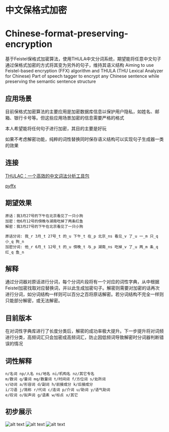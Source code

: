# 中文保格式加密
# Chinese-format-preserving-encryption

基于Feistel保格式加密算法，使用THULA中文分词系统，期望能将任意中文句子通过保格式加密的方式将其变为另外的句子，维持其语义结构
Aiming to use Feistel-based encryption (FFX) algorithm and THULA (THU Lexical Analyzer for Chinese) Part of speech tagger to encrypt any Chinese sentence while preserving the semantic sentence structure

## 应用场景
目前保格式加密算法的主要应用是加密数据库信息以保护用户隐私，如姓名、邮箱、银行卡号等。但这些应用场景加密的信息需要严格的格式

本人希望能将任何句子进行加密，其目的主要是好玩

如果不考虑解密功能，纯粹的词性替换同时保存语义结构可以实现句子生成器一类的效果

## 连接

[THULAC：一个高效的中文词法分析工具包](https://github.com/thunlp/THULAC-Python)

[pyffx](https://github.com/emulbreh/pyffx/)

## 期望效果

```
原话：我3月27号的下午在北京看见了一只小狗
加密：他6月12号的傍晚与湖南吃掉了两条红鱼
解密：我3月27号的下午在北京看见了一只小狗

原话分词: 我_r 3月_t 27号_t 的_u 下午_t 在_p 北京_ns 看见_v 了_u 一_m 只_q 小_q 狗_n
加密分词: 他_r 6月_t 12号_t 的_u 傍晚_t 与_p 湖南_ns 吃掉_v 了_u 两_m 条_q 红_q 鱼_n
```

## 解释 
通过分词器对原话进行分词，每个分词片段将有一个对应的词性字典，从中根据Feistel加密找取对应替换词，并以此生成加密句子。解密则需要对加密的话再次进行分词，如分词结构一样则可以百分之百将原话解密。若分词结构不完全一样则只能部分解密，或无法解密。

## 目前版本
在对词性字典库进行了长度分类后，解密的成功率极大提升。下一步提升将对词频进行分类，高频词汇只会加密成高频词汇，防止因低频词导致解密时分词器判断错误的情况


## 词性解释

```
n/名词 np/人名 ns/地名 ni/机构名 nz/其它专名
m/数词 q/量词 mq/数量词 t/时间词 f/方位词 s/处所词
v/动词 a/形容词 d/副词 h/前接成分 k/后接成分 
i/习语 j/简称 r/代词 c/连词 p/介词 u/助词 y/语气助词
e/叹词 o/拟声词 g/语素 w/标点 x/其它 
```

## 初步展示

![alt text](https://github.com/wangyz1999/Chinese-format-preserving-encryption/blob/master/demo/1.PNG)
![alt text](https://github.com/wangyz1999/Chinese-format-preserving-encryption/blob/master/demo/2.PNG)
![alt text](https://github.com/wangyz1999/Chinese-format-preserving-encryption/blob/master/demo/3.PNG)

